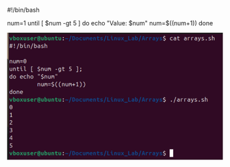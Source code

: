 #!/bin/bash

num=1
until [ $num -gt 5 ]
do
  echo "Value: $num"
  num=$((num+1))
done

![code](https://github.com/boa3444/Linux_Lab/blob/e489916a2a41a5b846eeb023e9874faa48c26ed0/images/arrays.png)
